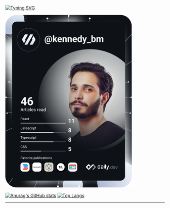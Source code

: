[![Typing SVG](https://readme-typing-svg.demolab.com?font=Lexend&weight=500&size=25&duration=3500&pause=1000&color=1D2122&width=435&lines=Ol%C3%A1%2C+sou+Kennedy+Barreto;Full+Stack+Web+Developer)](https://git.io/typing-svg)

<a href="https://app.daily.dev/DailyDevTips"><img src="https://github.com/kennedybm/kennedybm/blob/main/devcard.svg" width="400" alt="@kennedy_bm Dev Card"/></a>

[![Anurag's GitHub stats](https://github-readme-stats.vercel.app/api?username=kennedybm&count_private=true&show_icons=true&theme=highcontrast&hide=stars,issues)](https://github.com/anuraghazra/github-readme-stats) [![Top Langs](https://github-readme-stats.vercel.app/api/top-langs/?username=kennedybm)](https://github.com/anuraghazra/github-readme-stats)


---


